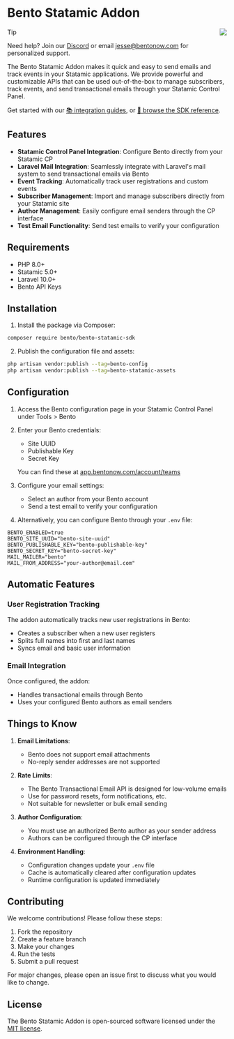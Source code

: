 # Bento Statamic Addon
<img align="right" src="https://app.bentonow.com/brand/logoanim.gif">

> [!TIP]
> Need help? Join our [Discord](https://discord.gg/ssXXFRmt5F) or email jesse@bentonow.com for personalized support.

The Bento Statamic Addon makes it quick and easy to send emails and track events in your Statamic applications. We provide powerful and customizable APIs that can be used out-of-the-box to manage subscribers, track events, and send transactional emails through your Statamic Control Panel.

Get started with our [📚 integration guides](https://docs.bentonow.com), or [📘 browse the SDK reference](https://docs.bentonow.com/subscribers).

## Features

* **Statamic Control Panel Integration**: Configure Bento directly from your Statamic CP
* **Laravel Mail Integration**: Seamlessly integrate with Laravel's mail system to send transactional emails via Bento
* **Event Tracking**: Automatically track user registrations and custom events
* **Subscriber Management**: Import and manage subscribers directly from your Statamic site
* **Author Management**: Easily configure email senders through the CP interface
* **Test Email Functionality**: Send test emails to verify your configuration

## Requirements

- PHP 8.0+
- Statamic 5.0+
- Laravel 10.0+
- Bento API Keys

## Installation

1. Install the package via Composer:

```bash
composer require bento/bento-statamic-sdk
```

2. Publish the configuration file and assets:

```bash
php artisan vendor:publish --tag=bento-config
php artisan vendor:publish --tag=bento-statamic-assets
```

## Configuration

1. Access the Bento configuration page in your Statamic Control Panel under Tools > Bento

2. Enter your Bento credentials:
    - Site UUID
    - Publishable Key
    - Secret Key

   You can find these at [app.bentonow.com/account/teams](https://app.bentonow.com/account/teams)

3. Configure your email settings:
    - Select an author from your Bento account
    - Send a test email to verify your configuration

4. Alternatively, you can configure Bento through your `.env` file:

```dotenv
BENTO_ENABLED=true
BENTO_SITE_UUID="bento-site-uuid"
BENTO_PUBLISHABLE_KEY="bento-publishable-key"
BENTO_SECRET_KEY="bento-secret-key"
MAIL_MAILER="bento"
MAIL_FROM_ADDRESS="your-author@email.com"
```

## Automatic Features

### User Registration Tracking

The addon automatically tracks new user registrations in Bento:
- Creates a subscriber when a new user registers
- Splits full names into first and last names
- Syncs email and basic user information

### Email Integration

Once configured, the addon:
- Handles transactional emails through Bento
- Uses your configured Bento authors as email senders

## Things to Know

1. **Email Limitations**:
    - Bento does not support email attachments
    - No-reply sender addresses are not supported

2. **Rate Limits**:
    - The Bento Transactional Email API is designed for low-volume emails
    - Use for password resets, form notifications, etc.
    - Not suitable for newsletter or bulk email sending

3. **Author Configuration**:
    - You must use an authorized Bento author as your sender address
    - Authors can be configured through the CP interface

4. **Environment Handling**:
    - Configuration changes update your `.env` file
    - Cache is automatically cleared after configuration updates
    - Runtime configuration is updated immediately

## Contributing

We welcome contributions! Please follow these steps:

1. Fork the repository
2. Create a feature branch
3. Make your changes
4. Run the tests
5. Submit a pull request

For major changes, please open an issue first to discuss what you would like to change.

## License

The Bento Statamic Addon is open-sourced software licensed under the [MIT license](LICENSE.md).
